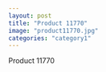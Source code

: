 ```yaml
---
layout: post
title: "Product 11770"
image: "product11770.jpg"
categories: "category1"
---
```

Product 11770
